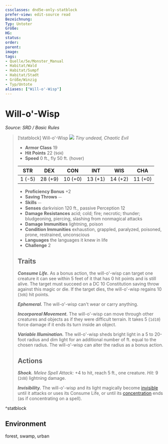 ```yaml
---
cssclasses: dnd5e-only-statblock
prefer-view: edit-source read
Bezeichnung: 
Typ: Untoter
Größe: 
HG: 
status:
order:
parent:
image: 
tags:
- Quelle/5e/Monster_Manual
- Habitat/Wald
- Habitat/Sumpf
- Habitat/Stadt
- Größe/Winzig
- Typ/Untote
aliases: ["Will-o'-Wisp"]
---
```

# Will-o'-Wisp
*Source: SRD / Basic Rules*  

> [!statblock] Will-o'-Wisp
> ![](compendium/bestiary/undead/token/will-o-wisp.png#token)
> *Tiny undead, Chaotic Evil*
> 
> - **Armor Class** 19 
> - **Hit Points** 22 (`9d4`)
> - **Speed** 0 ft., fly 50 ft. (hover)
> 
> |STR|DEX|CON|INT|WIS|CHA|
> |:---:|:---:|:---:|:---:|:---:|:---:|
> | 1 (-5)|28 (+9)|10 (+0)|13 (+1)|14 (+2)|11 (+0)|
> 
> - **Proficiency Bonus** +2
> - **Saving Throws** ⏤
> - **Skills** ⏤
> - **Senses** darkvision 120 ft., passive Perception 12
> - **Damage Resistances** acid; cold; fire; necrotic; thunder; bludgeoning, piercing, slashing from nonmagical attacks
> - **Damage Immunities** lightning, poison
> - **Condition Immunities** exhaustion, grappled, paralyzed, poisoned, prone, restrained, unconscious
> - **Languages** the languages it knew in life
> - **Challenge** 2
> 
> ## Traits
> 
> ***Consume Life.*** As a bonus action, the will-o'-wisp can target one creature it can see within 5 feet of it that has 0 hit points and is still alive. The target must succeed on a DC 10 Constitution saving throw against this magic or die. If the target dies, the will-o'-wisp regains 10 (`3d6`) hit points.
> 
> ***Ephemeral.*** The will-o'-wisp can't wear or carry anything.
> 
> ***Incorporeal Movement.*** The will-o'-wisp can move through other creatures and objects as if they were difficult terrain. It takes 5 (`1d10`) force damage if it ends its turn inside an object.
> 
> ***Variable Illumination.*** The will-o'-wisp sheds bright light in a 5 to 20-foot radius and dim light for an additional number of ft. equal to the chosen radius. The will-o'-wisp can alter the radius as a bonus action.
> 
> ## Actions
> 
> ***Shock.*** *Melee Spell Attack:* +4 to hit, reach 5 ft., one creature. *Hit:* 9 (`2d8`) lightning damage.
> 
> ***Invisibility.*** The will-o'-wisp and its light magically become [invisible](rules/conditions.md#invisible) until it attacks or uses its Consume Life, or until its [concentration](rules/conditions.md#concentration) ends (as if concentrating on a spell).

^statblock

## Environment

forest, swamp, urban